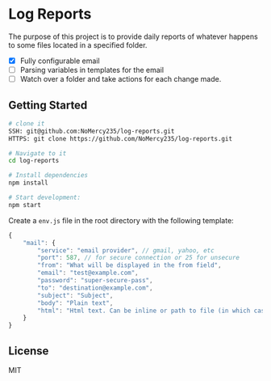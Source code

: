 Log Reports
==================================

The purpose of this project is to provide daily reports of whatever happens to some files located in a specified folder.

- [x] Fully configurable email
- [ ] Parsing variables in templates for the email
- [ ] Watch over a folder and take actions for each change made.

Getting Started
---------------

```sh
# clone it
SSH: git@github.com:NoMercy235/log-reports.git
HTTPS: git clone https://github.com/NoMercy235/log-reports.git

# Navigate to it
cd log-reports

# Install dependencies
npm install

# Start development:
npm start
```

Create a `env.js` file in the root directory with the following template:

```javascript
{
    "mail": {
        "service": "email provider", // gmail, yahoo, etc
        "port": 587, // for secure connection or 25 for unsecure
        "from": "What will be displayed in the from field",
        "email": "test@example.com",
        "password": "super-secure-pass",
        "to": "destination@example.com",
        "subject": "Subject",
        "body": "Plain text",
        "html": "Html text. Can be inline or path to file (in which case it has to be prepended by file://path/to/file",
    }
}
```

License
-------

MIT
